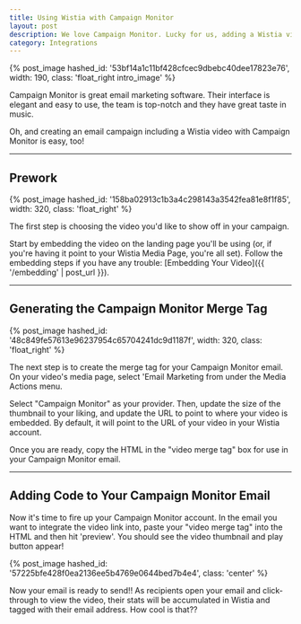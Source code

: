 ```yaml
---
title: Using Wistia with Campaign Monitor
layout: post
description: We love Campaign Monitor. Lucky for us, adding a Wistia video to an email campaign is pretty easy, too. Learn how here!
category: Integrations
---
```


{% post_image hashed_id: '53bf14a1c11bf428cfcec9dbebc40dee17823e76', width: 190, class: 'float_right intro_image' %}

Campaign Monitor is great email marketing software.  Their interface is elegant and easy to use, the team is top-notch and they have great taste in music.

Oh, and creating an email campaign including a Wistia video with Campaign Monitor is easy, too!

----

## Prework

{% post_image hashed_id: '158ba02913c1b3a4c298143a3542fea81e8f1f85', width: 320, class: 'float_right' %}

The first step is choosing the video you'd like to show off in your campaign.

Start by embedding the video on the landing page you'll be using (or, if you're having it point to your Wistia Media Page, you're all set).  Follow the embedding steps if you have any trouble: [Embedding Your Video]({{ '/embedding' | post_url }}).

----

## Generating the Campaign Monitor Merge Tag

{% post_image hashed_id: '48c849fe57613e96237954c65704241dc9d1187f', width: 320, class: 'float_right' %}

The next step is to create the merge tag for your Campaign Monitor email. On your video's media page, select 'Email Marketing from under the <span class="action_menu">Media Actions</span> menu.


Select "Campaign Monitor" as your provider.  Then, update the size of the thumbnail to your liking, and update the URL to point to where your video is embedded.  By default, it will point to the URL of your video in your Wistia account.

Once you are ready, copy the HTML in the "video merge tag" box for use in your Campaign Monitor email.

----

## Adding Code to Your Campaign Monitor Email

Now it's time to fire up your Campaign Monitor account.  In the email you want to integrate the video link into, paste your "video merge tag" into the HTML and then hit 'preview'.  You should see the video thumbnail and play button appear!

{% post_image hashed_id: '57225bfe428f0ea2136ee5b4769e0644bed7b4e4', class: 'center' %}

Now your email is ready to send!!  As recipients open your email and click-through to view the video, their stats will be accumulated in Wistia and tagged with their email address.  How cool is that??
